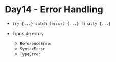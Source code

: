 # Day14 - Error Handling

* `try {...} catch (error) {...} finally {...}`

* Tipos de erros
    * `ReferenceError`
    * `SyntaxError`
    * `TypeError`
